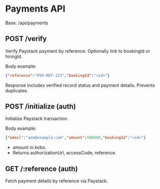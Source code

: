 # Payments API

Base: /api/payments

## POST /verify
Verify Paystack payment by reference. Optionally link to bookingId or hiringId.

Body example:
```json
{"reference":"PSK-REF-123","bookingId":"<id>"}
```
Response includes verified record status and payment details. Prevents duplicates.

## POST /initialize (auth)
Initialize Paystack transaction.

Body example:
```json
{"email":"ada@example.com","amount":500000,"bookingId":"<id>"}
```
- amount in kobo.
- Returns authorizationUrl, accessCode, reference.

## GET /:reference (auth)
Fetch payment details by reference via Paystack.